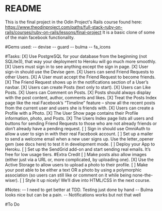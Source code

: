 # README

This is the final project in the Odin Project's Rails course found here:
https://www.theodinproject.com/paths/full-stack-ruby-on-rails/courses/ruby-on-rails/lessons/final-project
It is a basic clone of some of the main facebook functionality.

#Gems used:
-- devise
-- guard
-- bulma
-- fa_icons

#Tasks:
[X] Use PostgreSQL for your database from the beginning (not SQLite3), that way your deployment to Heroku will go much more smoothly. 
[X] Users must sign in to see anything except the sign in page.
[X] User sign-in should use the Devise gem. 
[X] Users can send Friend Requests to other Users.
[X] A User must accept the Friend Request to become friends.
[X] The Friend Request shows up in the notifications section of a User’s navbar.
[X] Users can create Posts (text only to start).
[X] Users can Like Posts.
[X] Users can Comment on Posts.
[X] Posts should always display with the post content, author, comments and likes.
[X] Treat the Posts Index page like the real Facebook’s “Timeline” feature – show all the recent posts from the current user and users she is friends with.
[X] Users can create a Profile with a Photo.
[X] The User Show page contains their Profile information, photo, and Posts.
[X] The Users Index page lists all users and buttons for sending Friend Requests to those who are not already friends or don’t already have a pending request.
[ ] Sign in should use OmniAuth to allow a user to sign in with their real Facebook account. 
[ ] Set up a mailer to send a welcome email when a new user signs up. Use the letter_opener gem (see docs here) to test it in development mode.
[ ] Deploy your App to Heroku.
[ ] Set up the SendGrid add-on and start sending real emails. It’s free for low usage tiers.
#Extra Credit
[ ] Make posts also allow images (either just via a URL or, more complicated, by uploading one).
[X] Use the Active Storage to allow users to upload a photo to their profile.
[ ] Make your post able to be either a text OR a photo by using a polymorphic association (so users can still like or comment on it while being none-the-wiser).
[ ] Style it up nicely! We’ll dive into HTML/CSS in the next course.


#Notes:
-- I need to get better at TDD. Testing just done by hand
-- Bulma looks nice but can be a pain.
-- Notifications works but not that well

#To Do
